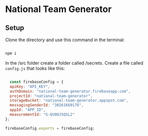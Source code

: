 # National Team Generator

## Setup 

Clone the directory and use this command in the terminal:

```bash

npm i

```

In the /src folder create a folder called /secrets. Create a file called `config.js` that looks like this:

```javascript

  const firebaseConfig = {
  apiKey: "API_KEY",
  authDomain: "national-team-generator.firebaseapp.com",
  projectId: "national-team-generator",
  storageBucket: "national-team-generator.appspot.com",
  messagingSenderId: "30261669176",
  appId: "APP_ID",
  measurementId: "G-QV0DJSQSL2"
};

firebaseConfig.exports = firebaseConfig;
```
